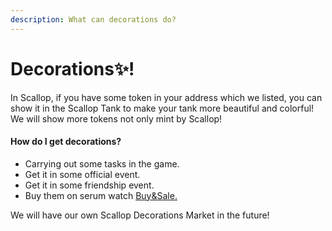 ```yaml
---
description: What can decorations do?
---
```


# Decorations✨!

In Scallop, if you have some token in your address which we listed, you can show it in the Scallop Tank to make your tank more beautiful and colorful! We will show more tokens not only mint by Scallop!

#### How do I get decorations?

* Carrying out some tasks in the game.
* Get it in some official event.
* Get it in some friendship event.
* Buy them on serum watch [Buy&Sale. ](buy-and-sell.md)

We will have our own Scallop Decorations Market in the future!

